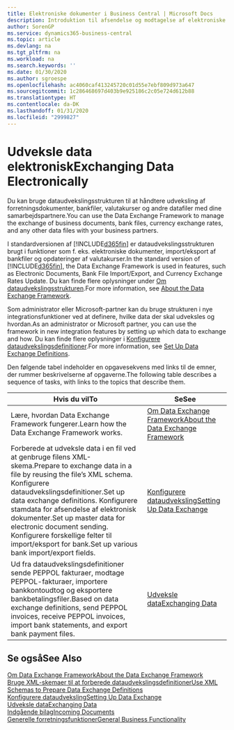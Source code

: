 ```yaml
---
title: Elektroniske dokumenter i Business Central | Microsoft Docs
description: Introduktion til afsendelse og modtagelse af elektroniske dokumenter i Business Central.
author: SorenGP
ms.service: dynamics365-business-central
ms.topic: article
ms.devlang: na
ms.tgt_pltfrm: na
ms.workload: na
ms.search.keywords: ''
ms.date: 01/30/2020
ms.author: sgroespe
ms.openlocfilehash: ac4060caf413245720c01d55e7ebf809d973a647
ms.sourcegitcommit: 1c286468697d403b9e925186c2c05e724d612b88
ms.translationtype: HT
ms.contentlocale: da-DK
ms.lasthandoff: 01/31/2020
ms.locfileid: "2999827"
---
```

# <a name="exchanging-data-electronically"></a><span data-ttu-id="ebb17-103">Udveksle data elektronisk</span><span class="sxs-lookup"><span data-stu-id="ebb17-103">Exchanging Data Electronically</span></span>
<span data-ttu-id="ebb17-104">Du kan bruge dataudvekslingsstrukturen til at håndtere udveksling af forretningsdokumenter, bankfiler, valutakurser og andre datafiler med dine samarbejdspartnere.</span><span class="sxs-lookup"><span data-stu-id="ebb17-104">You can use the Data Exchange Framework to manage the exchange of business documents, bank files, currency exchange rates, and any other data files with your business partners.</span></span>

<span data-ttu-id="ebb17-105">I standardversionen af [!INCLUDE[d365fin](includes/d365fin_md.md)] er dataudvekslingsstrukturen brugt i funktioner som f. eks. elektroniske dokumenter, import/eksport af bankfiler og opdateringer af valutakurser.</span><span class="sxs-lookup"><span data-stu-id="ebb17-105">In the standard version of [!INCLUDE[d365fin](includes/d365fin_md.md)], the Data Exchange Framework is used in features, such as Electronic Documents, Bank File Import/Export, and Currency Exchange Rates Update.</span></span> <span data-ttu-id="ebb17-106">Du kan finde flere oplysninger under [Om dataudvekslingsstrukturen](across-about-the-data-exchange-framework.md).</span><span class="sxs-lookup"><span data-stu-id="ebb17-106">For more information, see [About the Data Exchange Framework](across-about-the-data-exchange-framework.md).</span></span>

<span data-ttu-id="ebb17-107">Som administrator eller Microsoft-partner kan du bruge strukturen i nye integrationsfunktioner ved at definere, hvilke data der skal udveksles og hvordan.</span><span class="sxs-lookup"><span data-stu-id="ebb17-107">As an administrator or Microsoft partner, you can use the framework in new integration features by setting up which data to exchange and how.</span></span> <span data-ttu-id="ebb17-108">Du kan finde flere oplysninger i [Konfigurere dataudvekslingsdefinitioner](across-how-to-set-up-data-exchange-definitions.md).</span><span class="sxs-lookup"><span data-stu-id="ebb17-108">For more information, see [Set Up Data Exchange Definitions](across-how-to-set-up-data-exchange-definitions.md).</span></span>

<span data-ttu-id="ebb17-109">Den følgende tabel indeholder en opgavesekvens med links til de emner, der rummer beskrivelserne af opgaverne.</span><span class="sxs-lookup"><span data-stu-id="ebb17-109">The following table describes a sequence of tasks, with links to the topics that describe them.</span></span>  

|<span data-ttu-id="ebb17-110">Hvis du vil</span><span class="sxs-lookup"><span data-stu-id="ebb17-110">To</span></span>|<span data-ttu-id="ebb17-111">Se</span><span class="sxs-lookup"><span data-stu-id="ebb17-111">See</span></span>|  
|--------|---------|  
|<span data-ttu-id="ebb17-112">Lære, hvordan Data Exchange Framework fungerer.</span><span class="sxs-lookup"><span data-stu-id="ebb17-112">Learn how the Data Exchange Framework works.</span></span>|[<span data-ttu-id="ebb17-113">Om Data Exchange Framework</span><span class="sxs-lookup"><span data-stu-id="ebb17-113">About the Data Exchange Framework</span></span>](across-about-the-data-exchange-framework.md)|  
|<span data-ttu-id="ebb17-114">Forberede at udveksle data i en fil ved at genbruge filens XML-skema.</span><span class="sxs-lookup"><span data-stu-id="ebb17-114">Prepare to exchange data in a file by reusing the file’s XML schema.</span></span> <span data-ttu-id="ebb17-115">Konfigurere dataudvekslingsdefinitioner.</span><span class="sxs-lookup"><span data-stu-id="ebb17-115">Set up data exchange definitions.</span></span> <span data-ttu-id="ebb17-116">Konfigurere stamdata for afsendelse af elektronisk dokumenter.</span><span class="sxs-lookup"><span data-stu-id="ebb17-116">Set up master data for electronic document sending.</span></span> <span data-ttu-id="ebb17-117">Konfigurere forskellige felter til import/eksport for bank.</span><span class="sxs-lookup"><span data-stu-id="ebb17-117">Set up various bank import/export fields.</span></span>|[<span data-ttu-id="ebb17-118">Konfigurere dataudveksling</span><span class="sxs-lookup"><span data-stu-id="ebb17-118">Setting Up Data Exchange</span></span>](across-set-up-data-exchange.md)|  
|<span data-ttu-id="ebb17-119">Ud fra dataudvekslingsdefinitioner sende PEPPOL fakturaer, modtage PEPPOL-fakturaer, importere bankkontoudtog og eksportere bankbetalingsfiler.</span><span class="sxs-lookup"><span data-stu-id="ebb17-119">Based on data exchange definitions, send PEPPOL invoices, receive PEPPOL invoices, import bank statements, and export bank payment files.</span></span>|[<span data-ttu-id="ebb17-120">Udveksle data</span><span class="sxs-lookup"><span data-stu-id="ebb17-120">Exchanging Data</span></span>](across-exchange-data.md)|  

## <a name="see-also"></a><span data-ttu-id="ebb17-121">Se også</span><span class="sxs-lookup"><span data-stu-id="ebb17-121">See Also</span></span>  
[<span data-ttu-id="ebb17-122">Om Data Exchange Framework</span><span class="sxs-lookup"><span data-stu-id="ebb17-122">About the Data Exchange Framework</span></span>](across-about-the-data-exchange-framework.md)  
[<span data-ttu-id="ebb17-123">Bruge XML-skemaer til at forberede dataudvekslingsdefinitioner</span><span class="sxs-lookup"><span data-stu-id="ebb17-123">Use XML Schemas to Prepare Data Exchange Definitions</span></span>](across-how-to-use-xml-schemas-to-prepare-data-exchange-definitions.md)  
[<span data-ttu-id="ebb17-124">Konfigurere dataudveksling</span><span class="sxs-lookup"><span data-stu-id="ebb17-124">Setting Up Data Exchange</span></span>](across-set-up-data-exchange.md)  
[<span data-ttu-id="ebb17-125">Udveksle data</span><span class="sxs-lookup"><span data-stu-id="ebb17-125">Exchanging Data</span></span>](across-exchange-data.md)  
[<span data-ttu-id="ebb17-126">Indgående bilag</span><span class="sxs-lookup"><span data-stu-id="ebb17-126">Incoming Documents</span></span>](across-income-documents.md)  
[<span data-ttu-id="ebb17-127">Generelle forretningsfunktioner</span><span class="sxs-lookup"><span data-stu-id="ebb17-127">General Business Functionality</span></span>](ui-across-business-areas.md)

